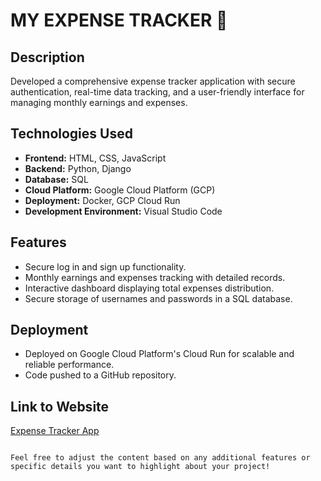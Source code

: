 # MY EXPENSE TRACKER 🏦

## Description
Developed a comprehensive expense tracker application with secure authentication, real-time data tracking, and a user-friendly interface for managing monthly earnings and expenses.

## Technologies Used
- **Frontend:** HTML, CSS, JavaScript
- **Backend:** Python, Django
- **Database:** SQL
- **Cloud Platform:** Google Cloud Platform (GCP)
- **Deployment:** Docker, GCP Cloud Run
- **Development Environment:** Visual Studio Code

## Features
- Secure log in and sign up functionality.
- Monthly earnings and expenses tracking with detailed records.
- Interactive dashboard displaying total expenses distribution.
- Secure storage of usernames and passwords in a SQL database.

## Deployment
- Deployed on Google Cloud Platform's Cloud Run for scalable and reliable performance.
- Code pushed to a GitHub repository.

## Link to Website
[Expense Tracker App](https://expense-trackerapp-bockd2yhoa-as.a.run.app/)
```

Feel free to adjust the content based on any additional features or specific details you want to highlight about your project!
